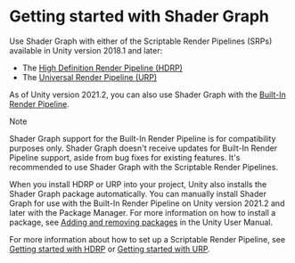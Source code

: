 # Getting started with Shader Graph

Use Shader Graph with either of the Scriptable Render Pipelines (SRPs) available in Unity version 2018.1 and later:

- The [High Definition Render Pipeline (HDRP)](https://docs.unity3d.com/Packages/com.unity.render-pipelines.high-definition@latest)
- The [Universal Render Pipeline (URP)](https://docs.unity3d.com/Packages/com.unity.render-pipelines.universal@latest)

As of Unity version 2021.2, you can also use Shader Graph with the [Built-In Render Pipeline](https://docs.unity3d.com/Documentation/Manual/built-in-render-pipeline.html).

> [!NOTE]
> Shader Graph support for the Built-In Render Pipeline is for compatibility purposes only. Shader Graph doesn't receive updates for Built-In Render Pipeline support, aside from bug fixes for existing features. It's recommended to use Shader Graph with the Scriptable Render Pipelines.

When you install HDRP or URP into your project, Unity also installs the Shader Graph package automatically. You can manually install Shader Graph for use with the Built-In Render Pipeline on Unity version 2021.2 and later with the Package Manager. For more information on how to install a package, see [Adding and removing packages](https://docs.unity3d.com/Manual/upm-ui-actions.html) in the Unity User Manual.

For more information about how to set up a Scriptable Render Pipeline, see [Getting started with HDRP](https://docs.unity3d.com/Packages/com.unity.render-pipelines.high-definition@17.0/manual/getting-started-in-hdrp.html) or [Getting started with URP](https://docs.unity3d.com/Packages/com.unity.render-pipelines.universal@17.0/manual/InstallingAndConfiguringURP.html).
